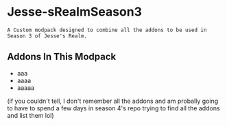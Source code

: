 # Jesse-sRealmSeason3
```A Custom modpack designed to combine all the addons to be used in Season 3 of Jesse's Realm.```

## Addons In This Modpack
- aaa
- aaaa
- aaaaa

(if you couldn't tell, I don't remember all the addons and am probally going to have to spend a few days in season 4's repo trying to find all the addons and list them lol)
